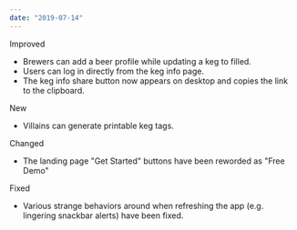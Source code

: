 ```yaml
---
date: "2019-07-14"
---
```


Improved
- Brewers can add a beer profile while updating a keg to filled.
- Users can log in directly from the keg info page.
- The keg info share button now appears on desktop and copies the link to the clipboard.

New
- Villains can generate printable keg tags.

Changed
- The landing page "Get Started" buttons have been reworded as "Free Demo"

Fixed
- Various strange behaviors around when refreshing the app (e.g. lingering snackbar alerts) have been fixed.

